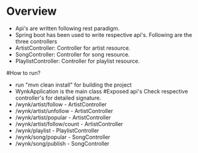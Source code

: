 # Overview
- Api's are written following rest paradigm.
- Spring boot has been used to write respective api's. Following are the three controllers
- ArtistController: Controller for artist resource.
- SongController: Controller for song resource.
- PlaylistController: Controller for playlist resource.

#How to run? 
  - run "mvn clean install" for building the project 
  - WynkApplication is the main class
#Exposed api's
Check respective controller's for detailed signature.
- /wynk/artist/follow - ArtistController
- /wynk/artist/unfollow - ArtistController
- /wynk/artist/popular - ArtistController
- /wynk/artist/follow/count - ArtistController
- /wynk/playlist - PlaylistController
- /wynk/song/popular - SongController
- /wynk/song/publish - SongController
 